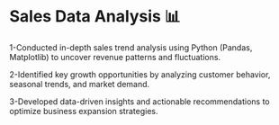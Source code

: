 # Sales Data Analysis 📊

1-Conducted in-depth sales trend analysis using Python (Pandas, Matplotlib) to uncover revenue patterns and fluctuations.


2-Identified key growth opportunities by analyzing customer behavior, seasonal trends, and market demand.


3-Developed data-driven insights and actionable recommendations to optimize business expansion strategies.

